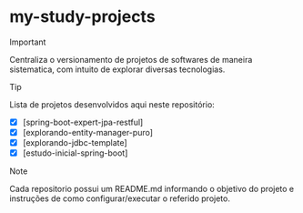 # my-study-projects
>[!IMPORTANT]
>Centraliza o versionamento de projetos de softwares de maneira sistematica, com intuito de explorar diversas tecnologias.

>[!TIP]
> Lista de projetos desenvolvidos aqui neste repositório:

  - [x] [spring-boot-expert-jpa-restful]
  - [x] [explorando-entity-manager-puro]
  - [x] [explorando-jdbc-template]
  - [x] [estudo-inicial-spring-boot]

> [!NOTE]
> Cada repositorio possui um README.md informando o objetivo do projeto e instruções de como configurar/executar o referido projeto.
